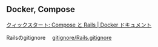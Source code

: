 #

## Docker, Compose
[クィックスタート: Compose と Rails | Docker ドキュメント](https://matsuand.github.io/docs.docker.jp.onthefly/compose/rails/)

Railsのgitignore
　[gitignore/Rails.gitignore](https://github.com/github/gitignore/blob/master/Rails.gitignore)